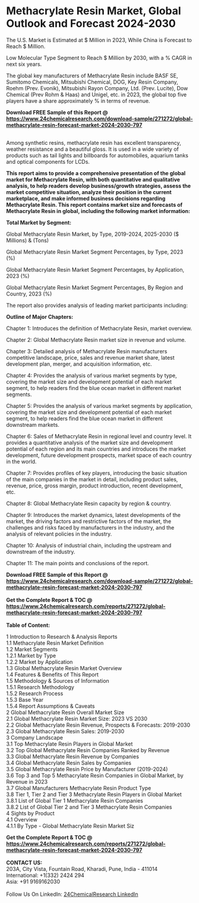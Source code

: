 <h1>Methacrylate Resin Market, Global Outlook and Forecast 2024-2030</h1><p>
The U.S. Market is Estimated at $ Million in 2023, While China is Forecast to Reach $ Million.</p><p>
Low Molecular Type Segment to Reach $ Million by 2030, with a % CAGR in next six years.</p><p>
The global key manufacturers of Methacrylate Resin include BASF SE, Sumitomo Chemicals, Mitsubishi Chemical, DOG, Key Resin Company, Roehm (Prev. Evonik), Mitsubishi Rayon Company, Ltd. (Prev. Lucite), Dow Chemical (Prev Rohm &amp; Haas) and Unigel, etc. in 2023, the global top five players have a share approximately % in terms of revenue.</p><div><b>Download FREE Sample of this Report @ 
            <a href="https://www.24chemicalresearch.com/download-sample/271272/global-methacrylate-resin-forecast-market-2024-2030-797">
            https://www.24chemicalresearch.com/download-sample/271272/global-methacrylate-resin-forecast-market-2024-2030-797</a></b></div><br><p>
Among synthetic resins, methacrylate resin has excellent transparency, weather resistance and a beautiful gloss. It is used in a wide variety of products such as tail lights and billboards for automobiles, aquarium tanks and optical components for LCDs.</p><p>
<strong>This report aims to provide a comprehensive presentation of the global market for Methacrylate Resin, with both quantitative and qualitative analysis, to help readers develop business/growth strategies, assess the market competitive situation, analyze their position in the current marketplace, and make informed business decisions regarding Methacrylate Resin. This report contains market size and forecasts of Methacrylate Resin in global, including the following market information:</strong>
</p><p>
<strong>Total Market by Segment:</strong></p><p>
Global Methacrylate Resin Market, by Type, 2019-2024, 2025-2030 ($ Millions) &amp; (Tons)</p><p>
Global Methacrylate Resin Market Segment Percentages, by Type, 2023 (%)</p><p>
</p><p>
Global Methacrylate Resin Market Segment Percentages, by Application, 2023 (%)</p><p>
</p><p>
Global Methacrylate Resin Market Segment Percentages, By Region and Country, 2023 (%)</p><p>
</p><p>
The report also provides analysis of leading market participants including:</p><p>
</p><p>
</p><p>
</p><p><strong>Outline of Major Chapters:</strong></p><p>
</p><p>Chapter 1: Introduces the definition of Methacrylate Resin, market overview.</p><p>
Chapter 2: Global Methacrylate Resin market size in revenue and volume.</p><p>
Chapter 3: Detailed analysis of Methacrylate Resin manufacturers competitive landscape, price, sales and revenue market share, latest development plan, merger, and acquisition information, etc.</p><p>
Chapter 4: Provides the analysis of various market segments by type, covering the market size and development potential of each market segment, to help readers find the blue ocean market in different market segments.</p><p>
Chapter 5: Provides the analysis of various market segments by application, covering the market size and development potential of each market segment, to help readers find the blue ocean market in different downstream markets.</p><p>
Chapter 6: Sales of Methacrylate Resin in regional level and country level. It provides a quantitative analysis of the market size and development potential of each region and its main countries and introduces the market development, future development prospects, market space of each country in the world.</p><p>
Chapter 7: Provides profiles of key players, introducing the basic situation of the main companies in the market in detail, including product sales, revenue, price, gross margin, product introduction, recent development, etc.</p><p>
Chapter 8: Global Methacrylate Resin capacity by region &amp; country.</p><p>
Chapter 9: Introduces the market dynamics, latest developments of the market, the driving factors and restrictive factors of the market, the challenges and risks faced by manufacturers in the industry, and the analysis of relevant policies in the industry.</p><p>
Chapter 10: Analysis of industrial chain, including the upstream and downstream of the industry.</p><p>
Chapter 11: The main points and conclusions of the report.</p><div><b>Download FREE Sample of this Report @ 
            <a href="https://www.24chemicalresearch.com/download-sample/271272/global-methacrylate-resin-forecast-market-2024-2030-797">
            https://www.24chemicalresearch.com/download-sample/271272/global-methacrylate-resin-forecast-market-2024-2030-797</a></b></div><br><div><b>Get the Complete Report & TOC @ 
            <a href="https://www.24chemicalresearch.com/reports/271272/global-methacrylate-resin-forecast-market-2024-2030-797">
            https://www.24chemicalresearch.com/reports/271272/global-methacrylate-resin-forecast-market-2024-2030-797</a></b></div><br>
            <b>Table of Content:</b><p>1 Introduction to Research & Analysis Reports<br />
    1.1 Methacrylate Resin Market Definition<br />
    1.2 Market Segments<br />
        1.2.1 Market by Type<br />
        1.2.2 Market by Application<br />
    1.3 Global Methacrylate Resin Market Overview<br />
    1.4 Features & Benefits of This Report<br />
    1.5 Methodology & Sources of Information<br />
        1.5.1 Research Methodology<br />
        1.5.2 Research Process<br />
        1.5.3 Base Year<br />
        1.5.4 Report Assumptions & Caveats<br />
2 Global Methacrylate Resin Overall Market Size<br />
    2.1 Global Methacrylate Resin Market Size: 2023 VS 2030<br />
    2.2 Global Methacrylate Resin Revenue, Prospects & Forecasts: 2019-2030<br />
    2.3 Global Methacrylate Resin Sales: 2019-2030<br />
3 Company Landscape<br />
    3.1 Top Methacrylate Resin Players in Global Market<br />
    3.2 Top Global Methacrylate Resin Companies Ranked by Revenue<br />
    3.3 Global Methacrylate Resin Revenue by Companies<br />
    3.4 Global Methacrylate Resin Sales by Companies<br />
    3.5 Global Methacrylate Resin Price by Manufacturer (2019-2024)<br />
    3.6 Top 3 and Top 5 Methacrylate Resin Companies in Global Market, by Revenue in 2023<br />
    3.7 Global Manufacturers Methacrylate Resin Product Type<br />
    3.8 Tier 1, Tier 2 and Tier 3 Methacrylate Resin Players in Global Market<br />
        3.8.1 List of Global Tier 1 Methacrylate Resin Companies<br />
        3.8.2 List of Global Tier 2 and Tier 3 Methacrylate Resin Companies<br />
4 Sights by Product<br />
    4.1 Overview<br />
        4.1.1 By Type - Global Methacrylate Resin Market Siz</p><div><b>Get the Complete Report & TOC @ 
            <a href="https://www.24chemicalresearch.com/reports/271272/global-methacrylate-resin-forecast-market-2024-2030-797">
            https://www.24chemicalresearch.com/reports/271272/global-methacrylate-resin-forecast-market-2024-2030-797</a></b></div><br><b>CONTACT US:</b><br>
            203A, City Vista, Fountain Road, Kharadi, Pune, India - 411014<br>
            International: +1(332) 2424 294<br>
            Asia: +91 9169162030 <br><br>
            Follow Us On LinkedIn: <a href="https://www.linkedin.com/company/24chemicalresearch/">24ChemicalResearch LinkedIn</a>